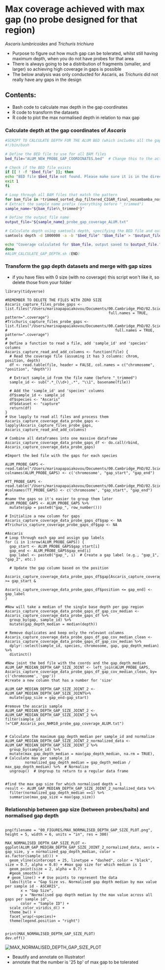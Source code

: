 # Max coverage  achieved with max gap (no probe designed for that region)
*Ascaris lumbricoides* and *Trichuris trichiura* 

- Purpose to figure out how much gap can be tolerated, whilst still having maximum depth, when you do not have probes for that area
- There is always going to be a distribution of fragments (smaller, and larger) so achieving high coverage in gaps is possible 
- The below analysis was only conducted for Ascaris, as *Trichuris* did not really have any gaps in the design


## Contents: 

- Bash code to calculate max depth in the gap coordinates
- R code to transform the datasets
- R code to plot the max normalised depth in relation to max gap

### Calculate depth at the gap coordinates of *Ascaris* 

```bash
#SCRIPT TO CALCULATE DEPTH FOR THE ALUM BED (which includes all the gaps that I did not have probes for)
#!/bin/bash

# Define the BED file to use for all BAM files
bed_file="ALUM_NEW_PROBE_GAP_COORDINATES.bed"  # Change this to the actual name of your single BED file

# Check if the BED file exists
if [[ ! -f "$bed_file" ]]; then
echo "BED file $bed_file not found. Please make sure it is in the directory."
exit 1
fi

# Loop through all BAM files that match the pattern
for bam_file in *trimmed_sorted_dup_filtered_CIGAR_final_nosambamba_nosamclip.bam; do
# Extract the sample name prefix (everything before "_trimmed")
sample_name="${bam_file%%_trimmed*}"

# Define the output file name
output_file="${sample_name}_probe_gap_coverage_ALUM.txt"

# Calculate depth using samtools depth, specifying the BED file and output file
samtools depth -d 1000000 -a -b "$bed_file" "$bam_file" > "$output_file"

echo "Coverage calculated for $bam_file, output saved to $output_file."
done
#ALUM_CALCULATE_GAP_DEPTH.sh (END)

```

### Transform the gap depth datasets and merge with gap sizes 
- if you have files with 0 size (with no coverage) this script won't like it, so delete those from your folder
```{r, warning = FALSE, message=FALSE}
library(tidyverse)

#REMEMBER TO DELETE THE FILES WITH ZERO SIZE
Ascaris_capture_files_probe_gaps <- list.files("/Users/marinapapaiakovou/Documents/00.Cambridge_PhD/02.Science/05.Hybridization_probe/05.CAPTURE_DATA/02_TRIMMED_DATA/05_MTDNA_DEPTH_PROBE_GAP_COVERAGE/01_ALUM/", 
                                               full.names = TRUE, pattern=".coverage")
#Trichuris_capture_files_probe_gaps <- list.files("/Users/marinapapaiakovou/Documents/00.Cambridge_PhD/02.Science/05.Hybridization_probe/05.CAPTURE_DATA/02_TRIMMED_DATA/05_MTDNA_DEPTH_PROBE_GAP_COVERAGE/02_TT/",
#                                                 full.names = TRUE, pattern=".coverage")
#
# Define a function to read a file, add 'sample_id' and 'species' columns
Ascaris_capture_read_and_add_columns <- function(file) {
  # Read the coverage file (assuming it has 3 columns: chrom, position, depth)
  df <- read.table(file, header = FALSE, col.names = c("chromosome", "position", "depth"))
  
  # Extract sample_id from the file name (before "_trimmed")
  sample_id <- sub(".*_(\\d+)_.*", "\\1", basename(file))
  
  # Add the 'sample_id' and 'species' columns
  df$sample_id <- sample_id
  df$species <- "Ascaris"
  df$dataset <- "capture"
  return(df)
}  
# Use lapply to read all files and process them
Ascaris_capture_coverage_data_probe_gaps <- lapply(Ascaris_capture_files_probe_gaps, Ascaris_capture_read_and_add_columns)

# Combine all dataframes into one massive dataframe
Ascaris_capture_coverage_data_probe_gaps_df <- do.call(rbind, Ascaris_capture_coverage_data_probe_gaps)

#Import the bed file with the gaps for each species 

ALUM_PROBE_GAPS <- read.table("/Users/marinapapaiakovou/Documents/00.Cambridge_PhD/02.Science/05.Hybridization_probe/00.Targets/ALUM_NEW_PROBE_GAP_COORDINATES.bed")
colnames(ALUM_PROBE_GAPS) <- c('chromosome', "gap_start", "gap_end")

#TT_PROBE_GAPS <- read.table("/Users/marinapapaiakovou/Documents/00.Cambridge_PhD/02.Science/05.Hybridization_probe/00.Targets/TT_PROBE_GAP_COORDINATES.bed")
#colnames(TT_PROBE_GAPS) <- c('chromosome', "gap_start", "gap_end")
#
#name the gaps so it's easier to group them later
ALUM_PROBE_GAPS <- ALUM_PROBE_GAPS %>%
  mutate(gap = paste0("gap_", row_number()))

# Initialize a new column for gaps
Ascaris_capture_coverage_data_probe_gaps_df$gap <- NA
#Trichuris_capture_coverage_probe_gaps_df$gap <- NA

#Ascaris
# Loop through each gap and assign gap labels
for (i in 1:nrow(ALUM_PROBE_GAPS)) {
  gap_start <- ALUM_PROBE_GAPS$gap_start[i]
  gap_end <- ALUM_PROBE_GAPS$gap_end[i]
  gap_label <- paste0("gap_", i)  # Create a gap label (e.g., "gap_1", "gap_2", etc.)
  
  # Update the gap column based on the position
  Ascaris_capture_coverage_data_probe_gaps_df$gap[Ascaris_capture_coverage_data_probe_gaps_df$position >= gap_start & 
                                                    Ascaris_capture_coverage_data_probe_gaps_df$position <= gap_end] <- gap_label
}

#Now will take a median of the single base depth per gap region 
Ascaris_capture_coverage_data_probe_gaps_df_gap_cov_median <- Ascaris_capture_coverage_data_probe_gaps_df %>%
  group_by(gap, sample_id) %>%
  mutate(gap_depth_median = median(depth))

# Remove duplicates and keep only the relevant columns
Ascaris_capture_coverage_data_probe_gaps_df_gap_cov_median_clean <- Ascaris_capture_coverage_data_probe_gaps_df_gap_cov_median %>%
  dplyr::select(sample_id, species, chromosome, gap, gap_depth_median) %>%
  distinct()

#Now joint the bed file with the coords and the gap_depth_median
ALUM_GAP_MEDIAN_DEPTH_GAP_SIZE_JOINT <- left_join(ALUM_PROBE_GAPS, Ascaris_capture_coverage_data_probe_gaps_df_gap_cov_median_clean, by= c('chromosome', 'gap'))
#create a new column that has a number for 'size' 

ALUM_GAP_MEDIAN_DEPTH_GAP_SIZE_JOINT_2 <- ALUM_GAP_MEDIAN_DEPTH_GAP_SIZE_JOINT%>%
  mutate(gap_size = gap_end-gap_start)

#remove the ascaris sample
ALUM_GAP_MEDIAN_DEPTH_GAP_SIZE_JOINT_2 <- ALUM_GAP_MEDIAN_DEPTH_GAP_SIZE_JOINT_2 %>%
filter(sample_id !="CAP_Ascaris_pos_NHM10_probe_gap_coverage_ALUM.txt")


# Calculate the maximum gap_depth_median per sample_id and normalize
ALUM_GAP_MEDIAN_DEPTH_GAP_SIZE_JOINT_2_normalized_data <- ALUM_GAP_MEDIAN_DEPTH_GAP_SIZE_JOINT_2 %>%
  group_by(sample_id) %>%
  mutate(max_gap_depth_median = max(gap_depth_median, na.rm = TRUE),  # Calculate max per sample_id
         normalized_gap_depth_median = gap_depth_median / max_gap_depth_median) %>%  # Normalize
  ungroup()  # Ungroup to return to a regular data frame


#find the max gap size for which normalised depth = 1
result <- ALUM_GAP_MEDIAN_DEPTH_GAP_SIZE_JOINT_2_normalized_data %>%
  filter(normalized_gap_depth_median ==1) %>%
  summarise(max_gap_size = max(gap_size))

```

### Relationship between gap size (between probes/baits) and normalised gap depth

```{r MAX_NORMALISED_DEPTH_GAP_SIZE_PLOT, warning=FALSE,message= FALSE, fig.path='./00_FIGURES/'}

png(filename = "00_FIGURES/MAX_NORMALISED_DEPTH_GAP_SIZE_PLOT.png", height = 5, width = 6, units = "in", res = 300)

MAX_NORMALISED_DEPTH_GAP_SIZE_PLOT <- ggplot(ALUM_GAP_MEDIAN_DEPTH_GAP_SIZE_JOINT_2_normalized_data, aes(x = gap_size, y = normalized_gap_depth_median, color = as.factor(sample_id))) +
  geom_vline(xintercept = 25, linetype = "dashed", color = "black", size = 0.7, alpha = 0.8) + #max gap size for which median is 1 
  geom_point(size = 2, alpha = 0.7) +
  #geom_smooth()+
 # geom_line() + # Use points to represent the data
  labs(title = "Gap Size vs. Normalised gap depth median by max value per sample id - ASCARIS",
       x = "Gap Size",
       y = "Normalised gap depth median by the max value across all gaps per sample id",
       color = "Sample ID") +
  scale_color_viridis_d() + 
  theme_bw() +
  facet_wrap(~species)+
  theme(legend.position = "right") 


print(MAX_NORMALISED_DEPTH_GAP_SIZE_PLOT)
dev.off()
```
![MAX_NORMALISED_DEPTH_GAP_SIZE_PLOT](00_FIGURES/MAX_NORMALISED_DEPTH_GAP_SIZE_PLOT.png)

- Beautify and annotate on Illustrator! 
- annotate that the number is '25 bp' of max gap to be tolerated

